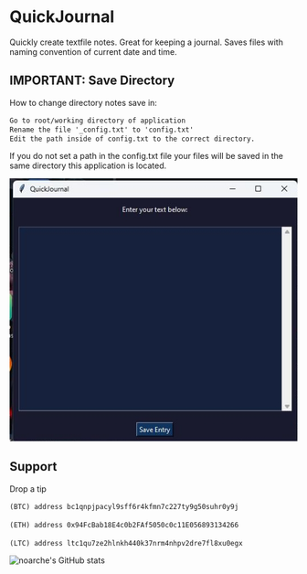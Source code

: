 # QuickJournal

Quickly create textfile notes. Great for keeping a journal. Saves files with naming convention of current date and time. 


## IMPORTANT: Save Directory

How to change directory notes save in:

	Go to root/working directory of application
	Rename the file '_config.txt' to 'config.txt'
	Edit the path inside of config.txt to the correct directory.
	
If you do not set a path in the config.txt file your files will be saved in the same directory this application is located. 



![screenshot](https://github.com/noarche/QuickJournal/blob/main/Screenshot.jpg?raw=true)


## Support

Drop a tip

    (BTC) address bc1qnpjpacyl9sff6r4kfmn7c227ty9g50suhr0y9j
    
    (ETH) address 0x94FcBab18E4c0b2FAf5050c0c11E056893134266
    
    (LTC) address ltc1qu7ze2hlnkh440k37nrm4nhpv2dre7fl8xu0egx



![noarche's GitHub stats](https://github-readme-stats.vercel.app/api?username=noarche&show_icons=true&theme=transparent)
